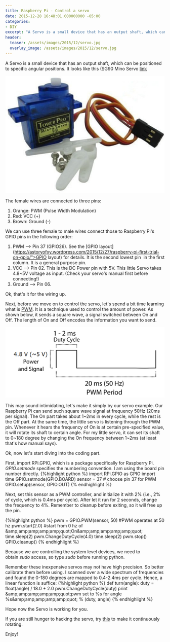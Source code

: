 ```yaml
---
title: Raspberry Pi - Control a servo
date: 2015-12-28 16:48:01.000000000 -05:00
categories:
- DIY
excerpt: "A Servo is a small device that has an output shaft, which can be positioned to specific angular positions."
header:
  teaser: /assets/images/2015/12/servo.jpg
  overlay_image: /assets/images/2015/12/servo.jpg
---
```

A Servo is a small device that has an output shaft, which can be positioned to specific angular positions. It looks like this (SG90 Mino Servo [link](http://www.amazon.com/TowerPro-SG90-Mini-Servo-Accessories/dp/B001CFUBN8)

![alt text](/assets/images/2015/12/servo.jpg)

The female wires are connected to three pins:

1. Orange: PWM (Pulse Width Modulation)
2. Red: VCC (+)
3. Brown: Ground (-)

We can use three female to male wires connect those to Raspberry Pi's GPIO pins in the following order:

1. PWM --> Pin 37 (GPIO26). See the [GPIO layout](https://astoryofxy.wordpress.com/2015/12/27/raspberry-pi-first-trial-on-gpio/">GPIO layout) for details. It is the second lowest pin  in the first column. It is a general purpose pin.
2. VCC --> Pin 02. This is the DC Power pin with 5V. This little Servo takes 4.8~5V voltage as input. (Check your servo's manual first before connecting!)
3. Ground --> Pin 06.

Ok, that's it for the wiring up.

Next, before we move on to control the servo, let's spend a bit time learning what is [PWM](https://en.wikipedia.org/wiki/Pulse-width_modulation). It is a technique used to control the amount of power. As shown below, it sends a square wave, a signal switched between On and Off. The length of On and Off encodes the information you want to send.

![alt text](/assets/images/2015/12/pwm.png)

This may sound intimidating, let's make it simply by our servo example. Our Raspberry Pi can send such square wave signal at frequency 50Hz (20ms per signal). The On part takes about 1~2ms in every cycle, while the rest is the Off part. At the same time, the little servo is listening through the PWM pin. Whenever it hears the frequency of On is at certain pre-specified value, it will rotate its shaft to certain angle. For my little servo, it can set its shaft to 0~180 degree by changing the On frequency between 1~2ms (at least that's how manual says).

Ok, now let's start diving into the coding part.

First, import RPi.GPIO, which is a package specifically for Raspberry Pi. _GPIO.setmode_ specifies the numbering convention. I am using the board pin number directly.
{%highlight python %}
import RPi.GPIO as GPIO
import time
GPIO.setmode(GPIO.BOARD)
sensor = 37 # choose pin 37 for PWM
GPIO.setup(sensor, GPIO.OUT)
{% endhighlight %}

Next, set this sensor as a PWM controller, and initialize it with 2% (i.e., 2% of cycle, which is 0.4ms per cycle). After let it run for 2 seconds, change the frequency to 4%. Remember to cleanup before exiting, so it will free up the pin.

{%highlight python %}
pwm = GPIO.PWM(sensor, 50)  #PWM operates at 50 hz
pwm.start(2.0)              #start from 0 hz of &amp;amp;amp;amp;amp;amp;quot;On&amp;amp;amp;amp;amp;amp;quot;
time.sleep(2)
pwm.ChangeDutyCycle(4.0)
time.sleep(2)
pwm.stop()
GPIO.cleanup()
{% endhighlight %}

Because we are controlling the system level devices, we need to obtain _sudo_ access, so type _sudo_ before running python.

Remember these inexpensive servos may not have high precision. So better calibrate them before using. I scanned over a wide spectrum of frequencies and found the 0-180 degrees are mapped to 0.4-2.4ms per cycle. Hence, a linear function is suffice:
{%highlight python %}
def turn(angle):
    duty = float(angle) / 18.0 + 2.0
    pwm.ChangeDutyCycle(duty)
    print &amp;amp;amp;amp;amp;amp;quot;pwm set to %s for angle %s&amp;amp;amp;amp;amp;amp;quot; % (duty, angle)
{% endhighlight %}

Hope now the Servo is working for you.

If you are still hunger to hacking the servo, try [this](http://www.instructables.com/id/How-to-hack-a-servo-for-continuous-rotation-Towe/) to make it continuously rotating.

Enjoy!
